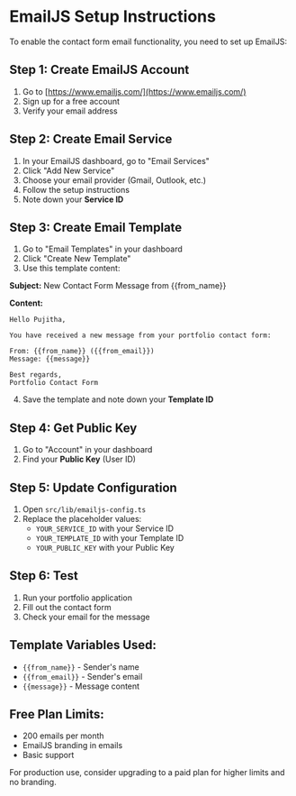 # EmailJS Setup Instructions

To enable the contact form email functionality, you need to set up EmailJS:

## Step 1: Create EmailJS Account
1. Go to [https://www.emailjs.com/](https://www.emailjs.com/)
2. Sign up for a free account
3. Verify your email address

## Step 2: Create Email Service
1. In your EmailJS dashboard, go to "Email Services"
2. Click "Add New Service"
3. Choose your email provider (Gmail, Outlook, etc.)
4. Follow the setup instructions
5. Note down your **Service ID**

## Step 3: Create Email Template
1. Go to "Email Templates" in your dashboard
2. Click "Create New Template"
3. Use this template content:

**Subject:** New Contact Form Message from {{from_name}}

**Content:**
```
Hello Pujitha,

You have received a new message from your portfolio contact form:

From: {{from_name}} ({{from_email}})
Message: {{message}}

Best regards,
Portfolio Contact Form
```

4. Save the template and note down your **Template ID**

## Step 4: Get Public Key
1. Go to "Account" in your dashboard
2. Find your **Public Key** (User ID)

## Step 5: Update Configuration
1. Open `src/lib/emailjs-config.ts`
2. Replace the placeholder values:
   - `YOUR_SERVICE_ID` with your Service ID
   - `YOUR_TEMPLATE_ID` with your Template ID  
   - `YOUR_PUBLIC_KEY` with your Public Key

## Step 6: Test
1. Run your portfolio application
2. Fill out the contact form
3. Check your email for the message

## Template Variables Used:
- `{{from_name}}` - Sender's name
- `{{from_email}}` - Sender's email
- `{{message}}` - Message content

## Free Plan Limits:
- 200 emails per month
- EmailJS branding in emails
- Basic support

For production use, consider upgrading to a paid plan for higher limits and no branding.